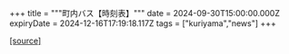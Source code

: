 +++
title = """町内バス【時刻表】"""
date = 2024-09-30T15:00:00.000Z
expiryDate = 2024-12-16T17:19:18.117Z
tags = ["kuriyama","news"]
+++


[[source]](https://www.town.kuriyama.hokkaido.jp/soshiki/47/28990.html)
